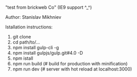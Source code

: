 "test from brickweb Co" (IE9 support ^_^)

Author: Stanislav Mikhniev

Istallation instructions:

1. git clone
2. cd path/to/...
3. npm install gulp-cli -g
4. npm install gulpjs/gulp.git#4.0 -D
5. npm istall
6. npm run build (# build for production with minification) 
7. npm run dev (# server with hot reload at localhost:3000)
